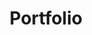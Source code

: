 ---
title: Portfolio
layout: portfolio

image1: /images/posts/getmeabus.png
bio1: After using the bus for a while now I became frustrated that I wasn't able to easily find out when the buses were departing. Of course this problem has already been solved by others but I found their solutions either poor and outdated, or I had to pay for an app that wouldn't even guarantee full coverage! This is where getmeabus.com steps in. It simply locates you and plots all the nearby bus stops and then with either a click or tap of a bus stop display the departure times. We currently have support for the UK.
---